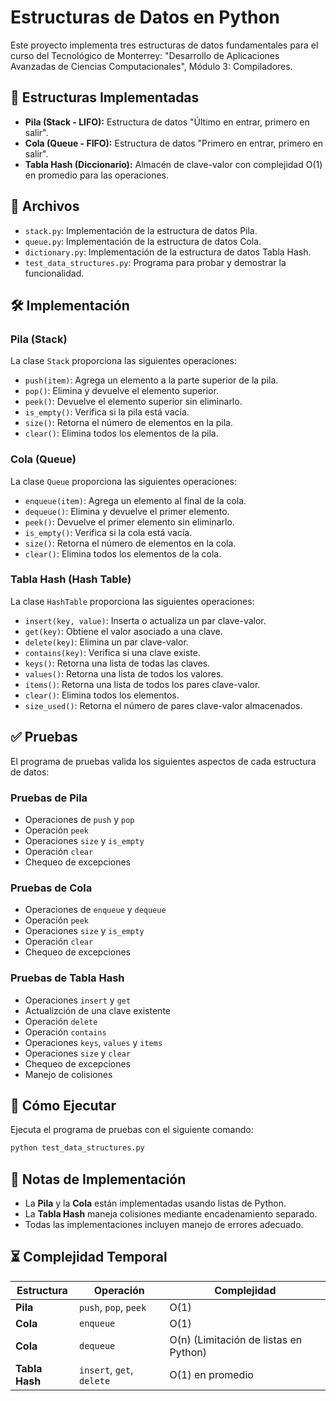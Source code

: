 # Estructuras de Datos en Python

Este proyecto implementa tres estructuras de datos fundamentales para el curso del Tecnológico de Monterrey: "Desarrollo de Aplicaciones Avanzadas de Ciencias Computacionales", Módulo 3: Compiladores.

## 📌 Estructuras Implementadas

- **Pila (Stack - LIFO):** Estructura de datos "Último en entrar, primero en salir".
- **Cola (Queue - FIFO):** Estructura de datos "Primero en entrar, primero en salir".
- **Tabla Hash (Diccionario):** Almacén de clave-valor con complejidad O(1) en promedio para las operaciones.

## 📂 Archivos

- `stack.py`: Implementación de la estructura de datos Pila.
- `queue.py`: Implementación de la estructura de datos Cola.
- `dictionary.py`: Implementación de la estructura de datos Tabla Hash.
- `test_data_structures.py`: Programa para probar y demostrar la funcionalidad.

## 🛠️ Implementación

### Pila (Stack)

La clase `Stack` proporciona las siguientes operaciones:

- `push(item)`: Agrega un elemento a la parte superior de la pila.
- `pop()`: Elimina y devuelve el elemento superior.
- `peek()`: Devuelve el elemento superior sin eliminarlo.
- `is_empty()`: Verifica si la pila está vacía.
- `size()`: Retorna el número de elementos en la pila.
- `clear()`: Elimina todos los elementos de la pila.

### Cola (Queue)

La clase `Queue` proporciona las siguientes operaciones:

- `enqueue(item)`: Agrega un elemento al final de la cola.
- `dequeue()`: Elimina y devuelve el primer elemento.
- `peek()`: Devuelve el primer elemento sin eliminarlo.
- `is_empty()`: Verifica si la cola está vacía.
- `size()`: Retorna el número de elementos en la cola.
- `clear()`: Elimina todos los elementos de la cola.

### Tabla Hash (Hash Table)

La clase `HashTable` proporciona las siguientes operaciones:

- `insert(key, value)`: Inserta o actualiza un par clave-valor.
- `get(key)`: Obtiene el valor asociado a una clave.
- `delete(key)`: Elimina un par clave-valor.
- `contains(key)`: Verifica si una clave existe.
- `keys()`: Retorna una lista de todas las claves.
- `values()`: Retorna una lista de todos los valores.
- `items()`: Retorna una lista de todos los pares clave-valor.
- `clear()`: Elimina todos los elementos.
- `size_used()`: Retorna el número de pares clave-valor almacenados.

## ✅ Pruebas

El programa de pruebas valida los siguientes aspectos de cada estructura de datos:

### Pruebas de Pila

- Operaciones de `push` y `pop`
- Operación `peek`
- Operaciones `size` y `is_empty`
- Operación `clear`
- Chequeo de excepciones

### Pruebas de Cola

- Operaciones de `enqueue` y `dequeue`
- Operación `peek`
- Operaciones `size` y `is_empty`
- Operación `clear`
- Chequeo de excepciones

### Pruebas de Tabla Hash

- Operaciones `insert` y `get`
-  Actualizción de  una clave existente
- Operación `delete`
- Operación `contains`
- Operaciones `keys`, `values` y `items`
- Operaciones `size` y `clear`
- Chequeo de excepciones
- Manejo de colisiones

## 🚀 Cómo Ejecutar

Ejecuta el programa de pruebas con el siguiente comando:

```sh
python test_data_structures.py
```

## 📌 Notas de Implementación

- La **Pila** y la **Cola** están implementadas usando listas de Python.
- La **Tabla Hash** maneja colisiones mediante encadenamiento separado.
- Todas las implementaciones incluyen manejo de errores adecuado.

## ⏳ Complejidad Temporal

| **Estructura** | **Operación** | **Complejidad** |
|--------------|--------------|--------------|
| **Pila** | `push`, `pop`, `peek` | O(1) |
| **Cola** | `enqueue` | O(1) |
| **Cola** | `dequeue` | O(n) (Limitación de listas en Python) |
| **Tabla Hash** | `insert`, `get`, `delete` | O(1) en promedio |
